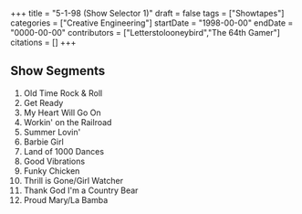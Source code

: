 +++
title = "5-1-98 (Show Selector 1)"
draft = false
tags = ["Showtapes"]
categories = ["Creative Engineering"]
startDate = "1998-00-00"
endDate = "0000-00-00"
contributors = ["Letterstolooneybird","The 64th Gamer"]
citations = []
+++

## Show Segments

1.  Old Time Rock & Roll
2.  Get Ready
3.  My Heart Will Go On
4.  Workin' on the Railroad
5.  Summer Lovin'
6.  Barbie Girl
7.  Land of 1000 Dances
8.  Good Vibrations
9.  Funky Chicken
10. Thrill is Gone/Girl Watcher
11. Thank God I'm a Country Bear
12. Proud Mary/La Bamba
